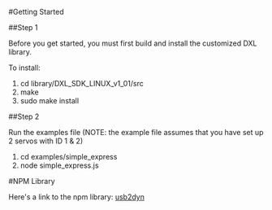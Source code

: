 #Getting Started

##Step 1

Before you get started, you must first build and install the customized 
DXL library. 

To install:

1.  cd library/DXL_SDK_LINUX_v1_01/src
2.  make
3.  sudo make install


##Step 2

Run the examples file (NOTE: the example file assumes that you have set
                       up 2 servos with ID 1 & 2)

1. cd examples/simple_express
2. node simple_express.js 

#NPM Library

Here's a link to the npm library: [usb2dyn](https://www.npmjs.com/package/usb2dyn)
